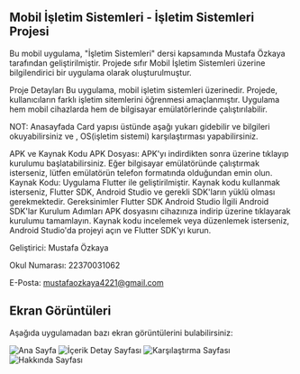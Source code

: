 ## Mobil İşletim Sistemleri - İşletim Sistemleri Projesi
Bu mobil uygulama, "İşletim Sistemleri" dersi kapsamında Mustafa Özkaya tarafından geliştirilmiştir. Projede sıfır Mobil İşletim Sistemleri üzerine bilgilendirici bir uygulama olarak oluşturulmuştur.

Proje Detayları
Bu uygulama, mobil işletim sistemleri üzerinedir. Projede, kullanıcıların farklı işletim sitemlerini öğrenmesi amaçlanmıştır. Uygulama hem mobil cihazlarda hem de bilgisayar emülatörlerinde çalıştırılabilir.

NOT: Anasayfada Card yapısı üstünde aşağı yukarı gidebilir ve bilgileri okuyabilirsiniz ve , OS(işletim sistemi) karşılaştırması yapabilirsiniz.

APK ve Kaynak Kodu
APK Dosyası: APK'yı indirdikten sonra üzerine tıklayıp kurulumu başlatabilirsiniz. Eğer bilgisayar emülatöründe çalıştırmak isterseniz, lütfen emülatörün telefon formatında olduğundan emin olun.
Kaynak Kodu: Uygulama Flutter ile geliştirilmiştir. Kaynak kodu kullanmak isterseniz, Flutter SDK, Android Studio ve gerekli SDK'ların yüklü olması gerekmektedir.
Gereksinimler
Flutter SDK
Android Studio
İlgili Android SDK'lar
Kurulum Adımları
APK dosyasını cihazınıza indirip üzerine tıklayarak kurulumu tamamlayın.
Kaynak kodu incelemek veya düzenlemek isterseniz, Android Studio'da projeyi açın ve Flutter SDK'yı kurun.

Geliştirici: Mustafa Özkaya

Okul Numarası: 22370031062

E-Posta: mustafaozkaya4221@gmail.com 

## Ekran Görüntüleri

Aşağıda uygulamadan bazı ekran görüntülerini bulabilirsiniz:

![Ana Sayfa](https://github.com/MustafaOzkaya1/BILGISAYAR-AGLARI-ODEV/blob/main/uygulama_resimleri/IMG-20241019-WA0017.jpg)
![İçerik Detay Sayfası](https://github.com/MustafaOzkaya1/BILGISAYAR-AGLARI-ODEV/blob/main/uygulama_resimleri/IMG-20241019-WA0019.jpg)
![Karşılaştırma Sayfası](https://github.com/MustafaOzkaya1/ISLETIM-SISTEMLERI-ODEV/blob/main/uygulama_resimleri/IMG-20241019-WA0021.jpg)
![Hakkında Sayfası](https://github.com/MustafaOzkaya1/ISLETIM-SISTEMLERI-ODEV/blob/main/uygulama_resimleri/IMG-20241019-WA0022.jpg)

